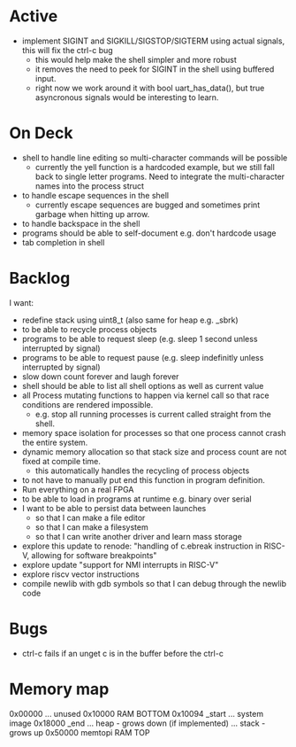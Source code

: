 # Active
- implement SIGINT and SIGKILL/SIGSTOP/SIGTERM using actual signals, this will fix the ctrl-c bug
  - this would help make the shell simpler and more robust
  - it removes the need to peek for SIGINT in the shell using buffered input.
  - right now we work around it with bool uart_has_data(), but true asyncronous signals would be interesting to learn.

# On Deck
- shell to handle line editing so multi-character commands will be possible
    - currently the yell function is a hardcoded example, but we still fall back to single letter programs. Need to integrate the multi-character names into the process struct
- to handle escape sequences in the shell
    - currently escape sequences are bugged and sometimes print garbage when hitting up arrow.
- to handle backspace in the shell
- programs should be able to self-document e.g. don't hardcode usage
- tab completion in shell

# Backlog
I want:
- redefine stack using uint8_t (also same for heap e.g. _sbrk)
- to be able to recycle process objects
- programs to be able to request sleep (e.g. sleep 1 second unless interrupted by signal)
- programs to be able to request pause (e.g. sleep indefinitly unless interrupted by signal)
- slow down count forever and laugh forever
- shell should be able to list all shell options as well as current value
- all Process mutating functions to happen via kernel call so that race conditions are rendered impossible.
    - e.g. stop all running processes is current called straight from the shell.
- memory space isolation for processes so that one process cannot crash the entire system.
- dynamic memory allocation so that stack size and process count are not fixed at compile time.
  - this automatically handles the recycling of process objects
- to not have to manually put end this function in program definition.
- Run everything on a real FPGA
- to be able to load in programs at runtime e.g. binary over serial
- I want to be able to persist data between launches
    - so that I can make a file editor
    - so that I can make a filesystem
    - so that I can write another driver and learn mass storage
- explore this update to renode: "handling of c.ebreak instruction in RISC-V, allowing for software breakpoints"
- explore update "support for NMI interrupts in RISC-V"
- explore riscv vector instructions
- compile newlib with gdb symbols so that I can debug through the newlib code

# Bugs
- ctrl-c fails if an unget c is in the buffer before the ctrl-c

# Memory map

0x00000
  ...   unused
0x10000            RAM BOTTOM
0x10094 _start
  ...   system image
0x18000 _end
  ...   heap - grows down (if implemented)
  ...   stack - grows up
0x50000 memtopi    RAM TOP